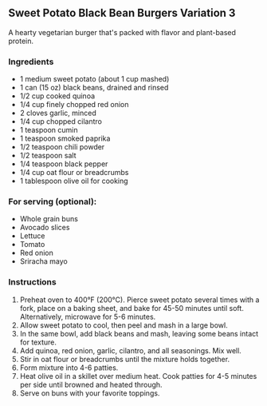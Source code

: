 ## Sweet Potato Black Bean Burgers Variation 3

A hearty vegetarian burger that's packed with flavor and plant-based protein.

### Ingredients

* 1 medium sweet potato (about 1 cup mashed)
* 1 can (15 oz) black beans, drained and rinsed
* 1/2 cup cooked quinoa
* 1/4 cup finely chopped red onion
* 2 cloves garlic, minced
* 1/4 cup chopped cilantro
* 1 teaspoon cumin
* 1 teaspoon smoked paprika
* 1/2 teaspoon chili powder
* 1/2 teaspoon salt
* 1/4 teaspoon black pepper
* 1/4 cup oat flour or breadcrumbs
* 1 tablespoon olive oil for cooking

### For serving (optional):
* Whole grain buns
* Avocado slices
* Lettuce
* Tomato
* Red onion
* Sriracha mayo

### Instructions

1. Preheat oven to 400°F (200°C). Pierce sweet potato several times with a fork, place on a baking sheet, and bake for 45-50 minutes until soft. Alternatively, microwave for 5-6 minutes.
2. Allow sweet potato to cool, then peel and mash in a large bowl.
3. In the same bowl, add black beans and mash, leaving some beans intact for texture.
4. Add quinoa, red onion, garlic, cilantro, and all seasonings. Mix well.
5. Stir in oat flour or breadcrumbs until the mixture holds together.
6. Form mixture into 4-6 patties.
7. Heat olive oil in a skillet over medium heat. Cook patties for 4-5 minutes per side until browned and heated through.
8. Serve on buns with your favorite toppings.